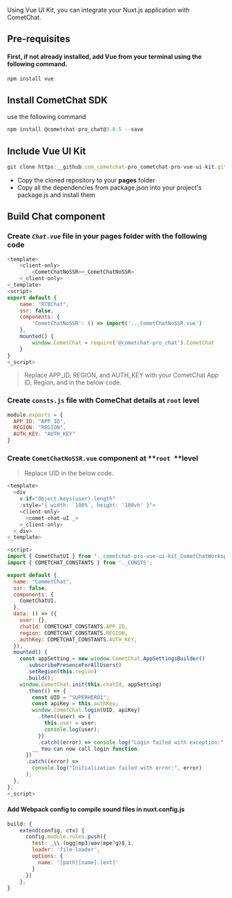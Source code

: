 Using Vue UI Kit, you can integrate your Nuxt.js application with CometChat.

## Pre-requisites

#### First, if not already installed, add Vue from your terminal using the following command.

```javascript
npm install vue
```



## Install CometChat SDK

use the following command

```javascript
npm install @cometchat-pro_chat@3.0.5 --save
```



## Include Vue UI Kit

```javascript
git clone https:__github.com_cometchat-pro_cometchat-pro-vue-ui-kit.git
```



- Copy the cloned repository to your **pages** folder
- Copy all the dependencies from package.json into your project's package.js and install them

## Build Chat component

### Create _`Chat.vue`_ file in your **pages** folder with the following code

```javascript
<template>
    <client-only>
        <CometChatNoSSR><_CometChatNoSSR>
    <_client-only>
<_template>
<script>
export default {
    name: "RTBChat",
    ssr: false,
    components: {
        'CometChatNoSSR': () => import('.._CometChatNoSSR.vue')
    },
    mounted() {
        window.CometChat = require('@cometchat-pro_chat').CometChat
    }
}
<_script>
```



> Replace APP_ID, REGION, and AUTH_KEY with your CometChat App ID, Region, and in the below code.

### Create `consts.js` file with ComeChat details at `root` level

```javascript
module.exports = {
  APP_ID: "APP_ID",
  REGION: "REGION",
  AUTH_KEY: "AUTH_KEY"
}
```



### Create `CometChatNoSSR.vue` component at **`root `**level

> Replace UID in the below code.

```javascript
<template>
  <div
    v-if="Object.keys(user).length"
    :style="{ width: `100%`, height: '100vh' }">
    <client-only>
      <comet-chat-uI _>
    <_client-only>
  <_div>
<_template>

<script>
import { CometChatUI } from "._cometchat-pro-vue-ui-kit_CometChatWorkspace_src";
import { COMETCHAT_CONSTANTS } from '._CONSTS';

export default {
  name: "CommetChat",
  ssr: false,
  components: {
    CometChatUI,
  },
  data: () => ({
    user: {},
    chatId: COMETCHAT_CONSTANTS.APP_ID,
    region: COMETCHAT_CONSTANTS.REGION,
    authKey: COMETCHAT_CONSTANTS.AUTH_KEY,
  }),
  mounted() {
    const appSetting = new window.CometChat.AppSettingsBuilder()
      .subscribePresenceForAllUsers()
      .setRegion(this.region)
      .build();
    window.CometChat.init(this.chatId, appSetting)
      .then(() => {
        const UID = "SUPERHERO1";
        const apiKey = this.authKey;
        window.CometChat.login(UID, apiKey)
          .then((user) => {
            this.user = user;
            console.log(user);
          })
          .catch((error) => console.log("Login failed with exception:", error));
        __ You can now call login function.
      })
      .catch((error) =>
        console.log("Initialization failed with error:", error)
      );
  },
};
<_script>
```



#### Add Webpack config to compile sound files in nuxt.config.js

```javascript
build: {
    extend(config, ctx) {
      config.module.rules.push({
        test: _\\.(ogg|mp3|wav|mpe?g)$_i,
        loader: 'file-loader',
        options: {
          name: '[path][name].[ext]'
        }
      })
    },
}
```


